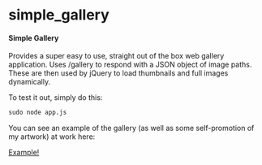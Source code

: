 simple_gallery
==============

#### Simple Gallery ####

Provides a super easy to use, straight out of the box web gallery application. Uses /gallery to respond with a JSON object of image paths. These are then used by jQuery to load thumbnails and full images dynamically.

To test it out, simply do this:

```html
sudo node app.js
```

You can see an example of the gallery (as well as some self-promotion of my artwork) at work here:

<a href="http://simple-gallery.aws.af.cm">Example!</a>
